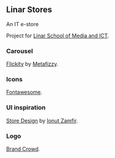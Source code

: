 <h2>Linar Stores</h2>
<p>An IT e-store</p>
<p>Project for <a href="https://linar.ng/">Linar School of Media and ICT</a>.</p>

<h3>Carousel</h3>
<p><a href="https://flickity.metafizzy.co/">Flickity</a> by <a href="https://github.com/metafizzy">Metafizzy</a>.</p>

<h3>Icons</h3>
<p><a href="https://fontawesome.com/">Fontawesome</a>.</p>

<h3>UI inspiration</h3>
<p><a href="https://dribbble.com/shots/15486971-Store-Design">Store Design</a> by <a href="https://dribbble.com/ionuss">Ionut Zamfir</a>.</p>

<h3>Logo</h3>
<p><a href="https://brandcrowd.com">Brand Crowd</a>.</p>

